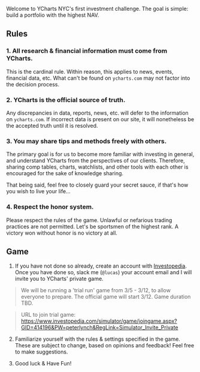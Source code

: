 Welcome to YCharts NYC's first investment challenge. The goal is simple: build a portfolio with the highest NAV.

## Rules
### 1. All research & financial information must come from YCharts.

This is the cardinal rule. Within reason, this applies to news, events, financial data, etc. What can't be found on `ycharts.com` may not factor into the decision process.

### 2. YCharts is the official source of truth.

Any discrepancies in data, reports, news, etc. will defer to the information on `ycharts.com`. If incorrect data is present on our site, it will nonetheless be the accepted truth until it is resolved.

### 3. You may share tips and methods freely with others.

The primary goal is for us to become more familiar with investing in general, and understand YCharts from the perspectives of our clients. Therefore, sharing comp tables, charts, watchlists, and other tools with each other is encouraged for the sake of knowledge sharing. 

That being said, feel free to closely guard your secret sauce, if that's how you wish to live your life...

### 4. Respect the honor system.

Please respect the rules of the game. Unlawful or nefarious trading practices are not permitted. Let's be sportsmen of the highest rank. A victory won without honor is no victory at all. 


## Game

1. If you have not done so already, create an account with [Investopedia](https://www.investopedia.com/simulator/home.aspx). Once you have done so, slack me (`@lucas`) your account email and I will invite you to YCharts' private game.

> We will be running a 'trial run' game from 3/5 - 3/12, to allow everyone to prepare. The official game will start 3/12. Game duration TBD.

> URL to join trial game: https://www.investopedia.com/simulator/game/joingame.aspx?GID=414196&PW=peterlynch&RegLink=Simulator_Invite_Private


2. Familiarize yourself with the rules & settings specified in the game. These are subject to change, based on opinions and feedback! Feel free to make suggestions.

3. Good luck & Have Fun!